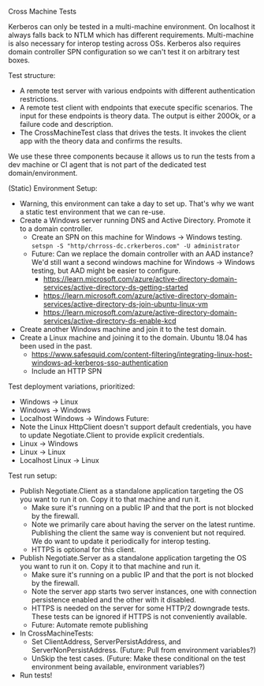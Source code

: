 Cross Machine Tests

Kerberos can only be tested in a multi-machine environment. On localhost it always falls back to NTLM which has different requirements.  Multi-machine is also necessary for interop testing across OSs. Kerberos also requires domain controller SPN configuration so we can't test it on arbitrary test boxes.

Test structure:
- A remote test server with various endpoints with different authentication restrictions.
- A remote test client with endpoints that execute specific scenarios. The input for these endpoints is theory data. The output is either 200Ok, or a failure code and description.
- The CrossMachineTest class that drives the tests. It invokes the client app with the theory data and confirms the results.

We use these three components because it allows us to run the tests from a dev machine or CI agent that is not part of the dedicated test domain/environment.

(Static) Environment Setup:
- Warning, this environment can take a day to set up. That's why we want a static test environment that we can re-use.
- Create a Windows server running DNS and Active Directory. Promote it to a domain controller.
  - Create an SPN on this machine for Windows -> Windows testing. `setspn -S "http/chrross-dc.crkerberos.com" -U administrator`
  - Future: Can we replace the domain controller with an AAD instance? We'd still want a second windows machine for Windows -> Windows testing, but AAD might be easier to configure.
    - https://learn.microsoft.com/azure/active-directory-domain-services/active-directory-ds-getting-started
    - https://learn.microsoft.com/azure/active-directory-domain-services/active-directory-ds-join-ubuntu-linux-vm
    - https://learn.microsoft.com/azure/active-directory-domain-services/active-directory-ds-enable-kcd
- Create another Windows machine and join it to the test domain.
- Create a Linux machine and joining it to the domain. Ubuntu 18.04 has been used in the past.
  - https://www.safesquid.com/content-filtering/integrating-linux-host-windows-ad-kerberos-sso-authentication
  - Include an HTTP SPN

Test deployment variations, prioritized:
- Windows -> Linux
- Windows -> Windows
- Localhost Windows -> Windows
Future:
- Note the Linux HttpClient doesn't support default credentials, you have to update Negotiate.Client to provide explicit credentials.
- Linux -> Windows
- Linux -> Linux
- Localhost Linux -> Linux

Test run setup:
- Publish Negotiate.Client as a standalone application targeting the OS you want to run it on. Copy it to that machine and run it.
  - Make sure it's running on a public IP and that the port is not blocked by the firewall.
  - Note we primarily care about having the server on the latest runtime. Publishing the client the same way is convenient but not required. We do want to update it periodically for interop testing.
  - HTTPS is optional for this client.
- Publish Negotiate.Server as a standalone application targeting the OS you want to run it on. Copy it to that machine and run it.
  - Make sure it's running on a public IP and that the port is not blocked by the firewall.
  - Note the server app starts two server instances, one with connection persistence enabled and the other with it disabled.
  - HTTPS is needed on the server for some HTTP/2 downgrade tests. These tests can be ignored if HTTPS is not conveniently available.
  - Future: Automate remote publishing
- In CrossMachineTests:
  - Set ClientAddress, ServerPersistAddress, and ServerNonPersistAddress. (Future: Pull from environment variables?)
  - UnSkip the test cases. (Future: Make these conditional on the test environment being available, environment variables?)
- Run tests!
